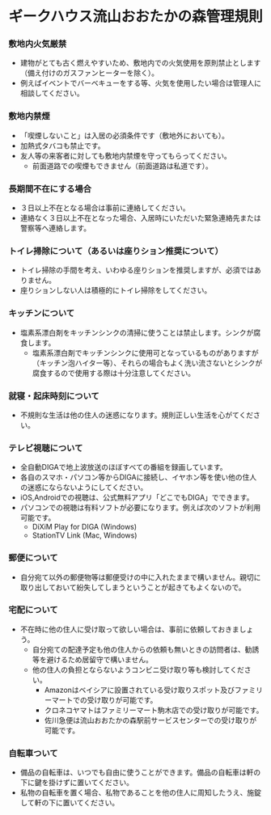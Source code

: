 # ギークハウス流山おおたかの森管理規則

### 敷地内火気厳禁
* 建物がとても古く燃えやすいため、敷地内での火気使用を原則禁止とします（備え付けのガスファンヒーターを除く）。
* 例えばイベントでバーベキューをする等、火気を使用したい場合は管理人に相談してください。

### 敷地内禁煙
* 「喫煙しないこと」は入居の必須条件です（敷地外においても）。
* 加熱式タバコも禁止です。
* 友人等の来客者に対しても敷地内禁煙を守ってもらってください。
  * 前面道路での喫煙もできません（前面道路は私道です）。

### 長期間不在にする場合
* ３日以上不在となる場合は事前に連絡してください。
* 連絡なく３日以上不在となった場合、入居時にいただいた緊急連絡先または警察等へ連絡します。

### トイレ掃除について（あるいは座りション推奨について）
* トイレ掃除の手間を考え、いわゆる座りションを推奨しますが、必須ではありません。
* 座りションしない人は積極的にトイレ掃除をしてください。

### キッチンについて
* 塩素系漂白剤をキッチンシンクの清掃に使うことは禁止します。シンクが腐食します。
  * 塩素系漂白剤でキッチンシンクに使用可となっているものがありますが（キッチン泡ハイター等）、それらの場合もよく洗い流さないとシンクが腐食するので使用する際は十分注意してください。

### 就寝・起床時刻について
* 不規則な生活は他の住人の迷惑になります。規則正しい生活を心がてください。

### テレビ視聴について
* 全自動DIGAで地上波放送のほぼすべての番組を録画しています。
* 各自のスマホ・パソコン等からDIGAに接続し、イヤホン等を使い他の住人の迷惑にならないようにしてください。
* iOS,Androidでの視聴は、公式無料アプリ「どこでもDIGA」でできます。
* パソコンでの視聴は有料ソフトが必要になります。例えば次のソフトが利用可能です。
  * DiXiM Play for DIGA (Windows)
  * StationTV Link (Mac, Windows)

### 郵便について
* 自分宛て以外の郵便物等は郵便受けの中に入れたままで構いません。親切に取り出しておいて紛失してしまうということが起きてもよくないので。

### 宅配について
* 不在時に他の住人に受け取って欲しい場合は、事前に依頼しておきましょう。
  * 自分宛ての配達予定も他の住人からの依頼も無いときの訪問者は、勧誘等を避けるため居留守で構いません。
  * 他の住人の負担とならないようコンビニ受け取り等も検討してください。
    * Amazonはベイシアに設置されている受け取りスポット及びファミリーマートでの受け取りが可能です。
    * クロネコヤマトはファミリーマート駒木店での受け取りが可能です。
    * 佐川急便は流山おおたかの森駅前サービスセンターでの受け取りが可能です。

### 自転車ついて
* 備品の自転車は、いつでも自由に使うことができます。備品の自転車は軒の下に鍵を掛けずに置いてください。
* 私物の自転車を置く場合、私物であることを他の住人に周知したうえ、施錠して軒の下に置いてください。
